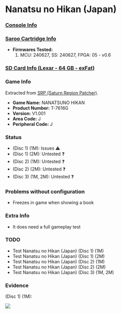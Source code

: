 # Nanatsu no Hikan (Japan)

### [Console Info](../../../../../Info/Consoles/VA13/README.md)

### [Saroo Cartridge Info](../../../../../Info/Cartridges/RetroGameParadiseStore/1.32F/README.md)

- <b>Firmwares Tested:</b>
  1. MCU: 240627, SS: 240627, FPGA: 05 - v0.6

### [SD Card Info (Lexar - 64 GB - exFat)](../../../../../Info/SdCards/Lexar/64GB/exfat/README.md)

### Game Info

Extracted from [SRP (Saturn Region Patcher)](https://segaxtreme.net/resources/saturn-region-patcher.81/download).

- <b>Game Name:</b> NANATSUNO HIKAN
- <b>Product Number:</b> T-7616G
- <b>Version:</b> V1.001
- <b>Area Code:</b> J
- <b>Peripheral Code:</b> J

### Status

- (Disc 1) (1M): Issues :warning:
- (Disc 1) (2M): Untested :question:
- (Disc 2) (1M): Untested :question:
- (Disc 2) (2M): Untested :question:
- (Disc 3) (1M, 2M): Untested :question:

### Problems without configuration

- Freezes in game when showing a book

### Extra Info

- It does need a full gameplay test

### TODO

- Test Nanatsu no Hikan (Japan) (Disc 1) (1M)
- Test Nanatsu no Hikan (Japan) (Disc 1) (2M)
- Test Nanatsu no Hikan (Japan) (Disc 2) (1M)
- Test Nanatsu no Hikan (Japan) (Disc 2) (2M)
- Test Nanatsu no Hikan (Japan) (Disc 3) (1M, 2M)

### Evidence

(Disc 1) (1M):

[![](https://img.youtube.com/vi/lGkc5fOD5ls/0.jpg)](https://www.youtube.com/watch?v=lGkc5fOD5ls)
